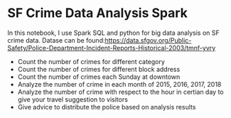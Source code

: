 # SF Crime Data Analysis Spark
In this notebook, I use Spark SQL and python for big data analysis on SF crime data.
Datase can be found:https://data.sfgov.org/Public-Safety/Police-Department-Incident-Reports-Historical-2003/tmnf-yvry

- Count the number of crimes for different category
- Count the number of crimes for different block address
- Count the number of crimes each Sunday at downtown
- Analyze the number of crime in each month of 2015, 2016, 2017, 2018
- Analyze the number of crime with respect to the hour in certian day to give your travel suggestion to visitors
- Give advice to distribute the police based on analysis results
